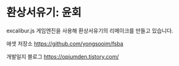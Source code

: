 # 환상서유기: 윤회

excalibur.js 게임엔진을 사용해 환상서유기의 리메이크를 만들고 있습니다.

애셋 저장소 https://github.com/yongsooim/fsba

개발일지 블로그 https://opiumden.tistory.com/
